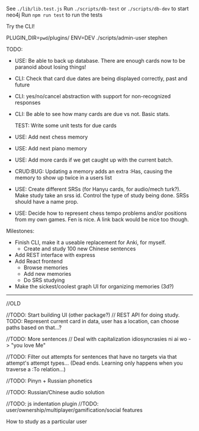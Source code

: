 
See `./lib/lib.test.js`
Run `./scripts/db-test` or `./scripts/db-dev` to start neo4j
Run `npm run test` to run the tests

Try the CLI!

PLUGIN_DIR=`pwd`/plugins/ ENV=DEV ./scripts/admin-user stephen

TODO:

* USE: Be able to back up database.  There are enough cards now to be paranoid about losing things! 

* CLI: Check that card due dates are being displayed correctly, past and future
* CLI: yes/no/cancel abstraction with support for non-recognized responses
* CLI: Be able to see how many cards are due vs not.  Basic stats.  

  TEST: Write some unit tests for due cards

* USE: Add next chess memory 
* USE: Add next piano memory

* USE: Add more cards if we get caught up with the current batch.

* CRUD:BUG: Updating a memory adds an extra :Has, causing the memory to show up twice in a users list

* USE: Create different SRSs (for Hanyu cards, for audio/mech turk?).  Make study take an srss id.  Control the type of study being done.  SRSs should have a name prop.
* USE: Decide how to represent chess tempo problems and/or positions from my own games.  Fen is nice.  A link back would be nice too though.

Milestones:
* Finish CLI, make it a useable replacement for Anki, for myself.
  - Create and study 100 new Chinese sentences
* Add REST interface with express
* Add React frontend
  - Browse memories
  - Add new memories
  - Do SRS studying 
* Make the sickest/coolest graph UI for organizing memories (3d?)



----

//OLD

//TODO: Start building UI (other package?)
//  REST API for doing study.  TODO: Represent current card in data, user has a location, can choose paths based on that...?

//TODO: More sentences
//  Deal with capitalization idiosyncrasies
    ni ai wo -> "you love Me"

//TODO: Filter out attempts for sentences that have no targets via that attempt's attempt types... (Dead ends.  Learning only happens when you traverse a :To relation...)

//TODO: Pinyn + Russian phonetics

//TODO: Russian/Chinese audio solution 

//TODO: js indentation plugin
//TODO: user/ownership/multiplayer/gamification/social features

How to study as a particular user

